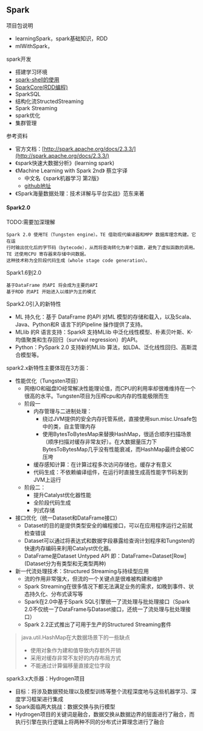 ## Spark

项目包说明
- learningSpark，spark基础知识，RDD
- mlWithSpark，

spark开发
- 搭建学习环境
- [spark-shell的使用](spark-shell和spark-submit实践.md)
- [SparkCore(RDD编程)](SparkCore-RDD编程.md)
- SparkSQL
- 结构化流StructedStreaming
- Spark Streaming
- spark优化
- 集群管理


参考资料

- 官方文档：[http://spark.apache.org/docs/2.3.3/](http://spark.apache.org/docs/2.3.3/)
- 《spark快速大数据分析》(learning spark)
- 《Machine Learning with Spark 2nd》 蔡立宇译
    - 中文名《spark机器学习 第2版》
    - [github地址](https://github.com/PacktPublishing/Machine-Learning-with-Spark-Second-Edition)
- 《Spark海量数据处理：技术详解与平台实战》范东来著

#### Spark2.0
TODO:需要加深理解
```
Spark 2.0 使用TE（Tungsten engine）。TE 借助现代编译器和MPP 数据库理念构建。它在运
行时输出优化后的字节码（bytecode），从而将查询转化为单个函数，避免了虚拟函数的调用。
TE 还使用CPU 寄存器来存储中间数据。
这种技术称为全阶段代码生成（whole stage code generation）。
```
Spark1.6到2.0
```
基于DataFrame 的API 将会成为主要的API
基于RDD 的API 开始进入以维护为主的模式
```
Spark2.0引入的新特性
- ML 持久化：基于 DataFrame 的API 对ML 模型的存储和载入，以及Scala、Java、Python和R 语言下的Pipeline 操作提供了支持。
- MLlib 的R 语言支持：SparkR 支持MLlib 中泛化线性模型、朴素贝叶斯、K-均值聚类和生存回归（survival regression）的API。
- Python：PySpark 2.0 支持新的MLlib 算法，如LDA、泛化线性回归、高斯混合模型等。


spark2.x新特性主要体现在3方面：
- 性能优化（Tungsten项目）
    - 网络IO和磁盘IO经常解决性能理论值，而CPU的利用率却很难维持在一个很高的水平。Tungsten项目为压榨cpu和内存的性能极限而生
    - 阶段一
        - 内存管理与二进制处理：
            - 绕过JVM提供的安全内存托管系统，直接使用sun.misc.Unsafe包中的类，自主管理内存
            - 使用BytesToBytesMap来替换HashMap，很适合顺序扫描场景（顺序扫描对缓存非常友好）。在大数据量压力下BytesToBytesMap几乎没有性能衰减，而HashMap最终会被GC压垮
        - 缓存感知计算：在计算过程多次访问存储也，缓存才有意义
        - 代码生成：不依赖编译组件，在运行时直接生成高性能字节码发到JVM上运行
    - 阶段二：
        - 提升Catalyst优化器性能
        - 全阶段代码生成
        - 列式存储
- 接口优化（统一Dataset和DataFrame接口）
    - Dataset的目的是提供类型安全的编程接口，可以在应用程序运行之前就检查错误
    - Dataset可以通过将表达式和数据字段暴露给查询计划程序和Tungsten的快速内存编码来利用Catalyst优化器。
    - DataFrame是Dataset Untyped API 即：DataFrame=Dataset[Row]  (Dataset分为有类型和无类型两种)
- 新一代流处理技术：Structured Streaming与持续型应用
    - 流的作用非常强大，但流的一个关键点是很难被构建和维护
    - Spark Streaming在很多情况下都无法满足业务的需求，如晚到事件、状态持久化、分布式读写等
    - Spark在2.0中基于Spark SQL引擎统一了流处理与批处理接口（Spark 2.0不仅统一了DataFrame与Dataset接口，还统一了流处理与批处理接口）
    - Spark 2.2正式推出了可用于生产的Structured Streaming套件

> java.util.HashMap在大数据场景下的一些缺点
> - 使用对象作为建和值导致内存额外开销
> - 采用对缓存非常不友好的内存布局方式
> - 不能通过计算偏移量直接定位字段


spark3.x大杀器：Hydrogen项目
- 目标：将涉及数据预处理以及模型训练等整个流程深度地与这些机器学习、深度学习框架进行集成
- Spark面临两大挑战：数据交换与执行模型
- Hydrogen项目的关键词是融合，数据交换从数据边界的层面进行了融合，而执行引擎在执行逻辑上将两种不同的分布式计算理念进行了融合


